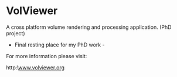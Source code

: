 VolViewer
=========

A cross platform volume rendering and processing application. (PhD project)

- Final resting place for my PhD work -

For more information please visit:

http:\\www.volviewer.org
